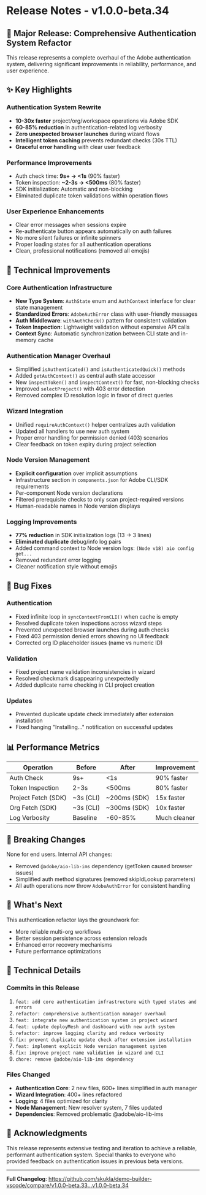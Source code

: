 # Release Notes - v1.0.0-beta.34

## 🚀 Major Release: Comprehensive Authentication System Refactor

This release represents a complete overhaul of the Adobe authentication system, delivering significant improvements in reliability, performance, and user experience.

## ✨ Key Highlights

### Authentication System Rewrite
- **10-30x faster** project/org/workspace operations via Adobe SDK
- **60-85% reduction** in authentication-related log verbosity
- **Zero unexpected browser launches** during wizard flows
- **Intelligent token caching** prevents redundant checks (30s TTL)
- **Graceful error handling** with clear user feedback

### Performance Improvements
- Auth check time: **9s+ → <1s** (90% faster)
- Token inspection: **~2-3s → <500ms** (80% faster)
- SDK initialization: Automatic and non-blocking
- Eliminated duplicate token validations within operation flows

### User Experience Enhancements
- Clear error messages when sessions expire
- Re-authenticate button appears automatically on auth failures
- No more silent failures or infinite spinners
- Proper loading states for all authentication operations
- Clean, professional notifications (removed all emojis)

## 🔧 Technical Improvements

### Core Authentication Infrastructure
- **New Type System**: `AuthState` enum and `AuthContext` interface for clear state management
- **Standardized Errors**: `AdobeAuthError` class with user-friendly messages
- **Auth Middleware**: `withAuthCheck()` pattern for consistent validation
- **Token Inspection**: Lightweight validation without expensive API calls
- **Context Sync**: Automatic synchronization between CLI state and in-memory cache

### Authentication Manager Overhaul
- Simplified `isAuthenticated()` and `isAuthenticatedQuick()` methods
- Added `getAuthContext()` as central auth state accessor
- New `inspectToken()` and `inspectContext()` for fast, non-blocking checks
- Improved `selectProject()` with 403 error detection
- Removed complex ID resolution logic in favor of direct queries

### Wizard Integration
- Unified `requireAuthContext()` helper centralizes auth validation
- Updated all handlers to use new auth system
- Proper error handling for permission denied (403) scenarios
- Clear feedback on token expiry during project selection

### Node Version Management
- **Explicit configuration** over implicit assumptions
- Infrastructure section in `components.json` for Adobe CLI/SDK requirements
- Per-component Node version declarations
- Filtered prerequisite checks to only scan project-required versions
- Human-readable names in Node version displays

### Logging Improvements
- **77% reduction** in SDK initialization logs (13 → 3 lines)
- **Eliminated duplicate** debug/info log pairs
- Added command context to Node version logs: `(Node v18) aio config get...`
- Removed redundant error logging
- Cleaner notification style without emojis

## 🐛 Bug Fixes

### Authentication
- Fixed infinite loop in `syncContextFromCLI()` when cache is empty
- Resolved duplicate token inspections across wizard steps
- Prevented unexpected browser launches during auth checks
- Fixed 403 permission denied errors showing no UI feedback
- Corrected org ID placeholder issues (name vs numeric ID)

### Validation
- Fixed project name validation inconsistencies in wizard
- Resolved checkmark disappearing unexpectedly
- Added duplicate name checking in CLI project creation

### Updates
- Prevented duplicate update check immediately after extension installation
- Fixed hanging "Installing..." notification on successful updates

## 📊 Performance Metrics

| Operation | Before | After | Improvement |
|-----------|--------|-------|-------------|
| Auth Check | 9s+ | <1s | 90% faster |
| Token Inspection | 2-3s | <500ms | 80% faster |
| Project Fetch (SDK) | ~3s (CLI) | ~200ms (SDK) | 15x faster |
| Org Fetch (SDK) | ~3s (CLI) | ~300ms (SDK) | 10x faster |
| Log Verbosity | Baseline | -60-85% | Much cleaner |

## 🔄 Breaking Changes

None for end users. Internal API changes:
- Removed `@adobe/aio-lib-ims` dependency (getToken caused browser issues)
- Simplified auth method signatures (removed skipIdLookup parameters)
- All auth operations now throw `AdobeAuthError` for consistent handling

## 🎯 What's Next

This authentication refactor lays the groundwork for:
- More reliable multi-org workflows
- Better session persistence across extension reloads
- Enhanced error recovery mechanisms
- Future performance optimizations

## 📝 Technical Details

### Commits in this Release
1. `feat: add core authentication infrastructure with typed states and errors`
2. `refactor: comprehensive authentication manager overhaul`
3. `feat: integrate new authentication system in project wizard`
4. `feat: update deployMesh and dashboard with new auth system`
5. `refactor: improve logging clarity and reduce verbosity`
6. `fix: prevent duplicate update check after extension installation`
7. `feat: implement explicit Node version management system`
8. `fix: improve project name validation in wizard and CLI`
9. `chore: remove @adobe/aio-lib-ims dependency`

### Files Changed
- **Authentication Core**: 2 new files, 600+ lines simplified in auth manager
- **Wizard Integration**: 400+ lines refactored
- **Logging**: 4 files optimized for clarity
- **Node Management**: New resolver system, 7 files updated
- **Dependencies**: Removed problematic @adobe/aio-lib-ims

## 🙏 Acknowledgments

This release represents extensive testing and iteration to achieve a reliable, performant authentication system. Special thanks to everyone who provided feedback on authentication issues in previous beta versions.

---

**Full Changelog**: https://github.com/skukla/demo-builder-vscode/compare/v1.0.0-beta.33...v1.0.0-beta.34

